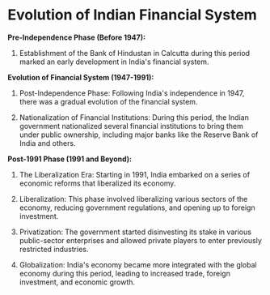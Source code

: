 # Evolution of Indian Financial System

**Pre-Independence Phase (Before 1947):**

1. Establishment of the Bank of Hindustan in Calcutta during this period marked an early development in India's financial system.

**Evolution of Financial System (1947-1991):**

1. Post-Independence Phase: Following India's independence in 1947, there was a gradual evolution of the financial system.

2. Nationalization of Financial Institutions: During this period, the Indian government nationalized several financial institutions to bring them under public ownership, including major banks like the Reserve Bank of India and others.

**Post-1991 Phase (1991 and Beyond):**
1. The Liberalization Era: Starting in 1991, India embarked on a series of economic reforms that liberalized its economy.

2. Liberalization: This phase involved liberalizing various sectors of the economy, reducing government regulations, and opening up to foreign investment.

3. Privatization: The government started disinvesting its stake in various public-sector enterprises and allowed private players to enter previously restricted industries.

4. Globalization: India's economy became more integrated with the global economy during this period, leading to increased trade, foreign investment, and economic growth.

